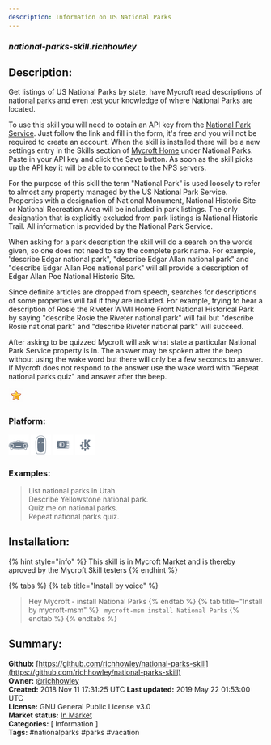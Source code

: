 ```yaml
---
description: Information on US National Parks
---
```


### _national-parks-skill.richhowley_  
## Description:  
Get listings of US National Parks by state, have Mycroft read descriptions of  national parks and even test your knowledge of where National Parks are located.

To use this skill  you will need to obtain an API key from the [National Park Service](https://www.nps.gov/subjects/developer/get-started.htm).  Just follow the link and fill in the form, it's free and you will not be required to create an account.  When the skill is installed there will be a new settings entry in the Skills section of [Mycroft Home](https://home.mycroft.ai) under National Parks.  Paste in your API key and click the Save button.  As soon as the skill picks up the API key it will be able to connect to the NPS servers.

For the purpose of this skill the term "National Park" is used loosely to refer to almost any property managed by the US National Park Service.  Properties with a designation of  National Monument, National Historic Site or National Recreation Area will be included in park listings.   The only designation that is explicitly excluded from park listings is National Historic Trail.  All information is provided by the National Park Service.

When asking for a park description the skill will do a search on the words given, so one does not need to say the complete park name.  For example, 'describe Edgar national park", "describe Edgar Allan national park" and "describe Edgar Allan Poe national park" will all provide a description of Edgar Allan Poe National Historic Site.

Since definite articles are dropped from speech, searches for descriptions of some properties will fail if they are included.  For example, trying to hear a description of Rosie the Riveter WWII Home Front National Historical Park by saying "describe Rosie the Riveter national park" will fail but "describe Rosie national park" and "describe Riveter national park" will succeed.

After asking to be quizzed Mycroft will ask what state a particular National Park Service property is in.  The answer may be spoken after the beep without using the wake word but there will only be a few seconds to answer.  If Mycroft does not respond to the answer use the wake word with "Repeat national parks quiz" and answer after the beep.  
  
![](../.gitbook/assets/star.png)  
  
### Platform:  
 ![Mark I](../.gitbook/assets/mark-1-icon.png)  ![Mark II](../.gitbook/assets/mark-2-icon.png)  ![Picroft](../.gitbook/assets/picroft-icon.png)  ![plasmoid](../.gitbook/assets/kde.png)   
### Examples:  
> List national parks in Utah.  
> Describe Yellowstone national park.  
> Quiz me on national parks.  
> Repeat national parks quiz.  
  
## Installation:  
{% hint style="info" %}
This skill is in Mycroft Market and is thereby aproved by the Mycroft Skill testers
{% endhint %}
    
{% tabs %}
{% tab title="Install by voice" %}
> Hey Mycroft - install National Parks
{% endtab %}
  {% tab title="Install by mycroft-msm" %}
``` mycroft-msm install National Parks```
{% endtab %}
  {% endtabs %}
    
## Summary:  
**Github:** [https://github.com/richhowley/national-parks-skill](https://github.com/richhowley/national-parks-skill)  
**Owner:** [@richhowley](https://github.com/richhowley)  
**Created:** 2018 Nov 11 17:31:25 UTC  **Last updated:** 2019 May 22 01:53:00 UTC  
**License:** GNU General Public License v3.0  
**Market status:** [In Market](https://market.mycroft.ai/skill/national-park)  
**Categories:** [ Information ]   
**Tags:** \#nationalparks \#parks \#vacation   
